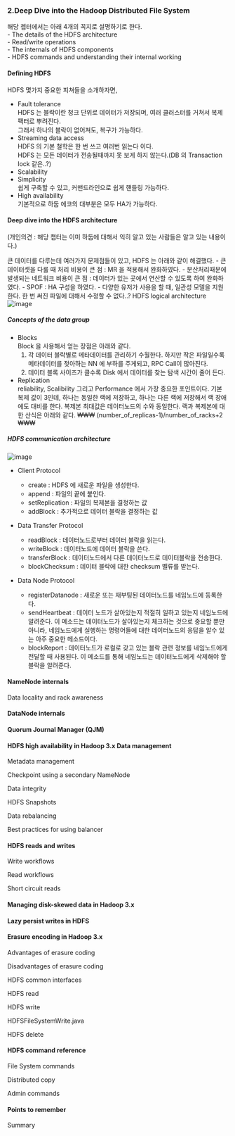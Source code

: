 ### 2.Deep Dive into the Hadoop Distributed File System   
해당 쳅터에서는 아래 4개의 꼭지로 설명하기로 한다.  
	- The details of the HDFS architecture  
	- Read/write operations  
	- The internals of HDFS components  
	- HDFS commands and understanding their internal working  
  
#### Defining HDFS  
HDFS 몇가지 중요한 피쳐들을 소개하자면,  

* Fault tolerance  
HDFS 는 블락이란 청크 단위로 데이터가 저장되며, 여러 클러스터를 거쳐서 복제 팩터로 뿌려진다.  
그래서 하나의 블락이 없어져도, 복구가 가능하다.  
* Streaming data access  
HDFS 의 기본 철학은 한 번 쓰고 여러번 읽는다 이다.  
HDFS 는 모든 데이터가 전송될때까지 못 보게 하지 않는다.(DB 의 Transaction lock 같은..?)  
* Scalability  
* Simplicity  
쉽게 구축할 수 있고, 커맨드라인으로 쉽게 핸들링 가능하다.  
* High availability  
기본적으로 하둡 에코의 대부분은 모두 HA가 가능하다.  
  
#### Deep dive into the HDFS architecture  
(개인의견 : 해당 챕터는 이미 하둡에 대해서 익히 알고 있는 사람들은 알고 있는 내용이다.)

큰 데이터를 다루는데 여러가지 문제점들이 있고, HDFS 는 아래와 같이 해결했다.
	- 큰 데이터셋을 다룰 때 처리 비용이 큰 점 : MR 을 적용해서 완화하였다.
	- 분산처리때문에 발생되는 네트워크 비용이 큰 점 : 데이터가 있는 곳에서 연산할 수 있도록 하여 완화하였다.
	- SPOF : HA 구성을 하였다.
	- 다양한 유저가 사용을 할 때, 일관성 모델을 지원한다. 한 번 써진 파일에 대해서 수정할 수 없다..?
HDFS logical architecture  
![image](https://user-images.githubusercontent.com/4033129/76139157-1e1d9100-6091-11ea-802f-3c45497ac58d.png)

##### Concepts of the data group  
  
* Blocks  
Block 을 사용해서 얻는 장점은 아래와 같다.
  1. 각 데이터 블락별로 메타데이터를 관리하기 수월한다.
  하지만 작은 파일일수록 메타데이터를 젖아하는 NN 에 부하를 주게되고, RPC Call이 많아진다. 
  2. 데이터 블록 사이즈가 클수록 Disk 에서 데이터를 찾는 탐색 시간이 줄어 든다.
* Replication  
reliability, Scalibility 그리고 Performance 에서 가장 중요한 포인트이다.
기본 복제 값이 3인데, 하나는 동일한 랙에 저장하고, 하나는 다른 랙에 저장해서 랙 장애에도 대비를 한다.
복제본 최대값은  데이터노드의 수와 동일한다.
랙과 복제본에 대한 산식은 아래와 같다.
₩₩₩
(number_of_replicas-1)/number_of_racks+2
₩₩₩

##### HDFS communication architecture  
![image](https://user-images.githubusercontent.com/4033129/76140019-8ff9d880-6099-11ea-8497-2f23ac1c791c.png)
* Client Protocol
	- create : HDFS 에 새로운 파일을 생성한다.
	- append : 파일의 끝에 붙인다.
	- setReplication : 파일의 복제본을 결정하는 값
	- addBlock : 추가적으로 데이터 블락을 결정하는 값

* Data Transfer Protocol
	- readBlock : 데이터노드로부터 데이터 블락을 읽는다.
	- writeBlock : 데이터노드에 데이터 블락을 쓴다.
	- transferBlock : 데이터노드에서 다른 데이터노드로 데이터블락을 전송한다.
	- blockChecksum : 데이터 블락에 대한 checksum 벨류를 받는다.

* Data Node Protocol
	- registerDatanode : 새로운 또는 재부팅된 데이터노드를 네임노드에 등록한다.
	- sendHeartbeat : 데이터 노드가 살아있는지 적절히 일하고 있는지 네임노드에 알려준다.
	이 메소드는 데이터노드가 살아있는지 체크하는 것으로 중요할 뿐만 아니라, 네임노드에게 실행하는 명령어들에 대한 데이터노드의 응답을 알수 있는 아주 중요한 메소드이다.
	- blockReport : 데이터노드가 로컬로 갖고 있는 블락 관련 정보를 네임노드에게 전달할 때 사용된다. 이 메소드를 통해 네임노드는 데이터노드에게 삭제해야 할 블락을 알려준다.

#### NameNode internals  
  
Data locality and rack awareness  
  
#### DataNode internals  
  
#### Quorum Journal Manager (QJM)  
  
#### HDFS high availability in Hadoop 3.x Data management  
  
Metadata management  
  
Checkpoint using a secondary NameNode  
  
Data integrity  
  
HDFS Snapshots  
  
Data rebalancing  
  
Best practices for using balancer&#xA0;  
  
#### HDFS reads and writes  
  
Write workflows  
  
Read workflows  
  
Short circuit reads  
  
#### Managing disk-skewed data in Hadoop 3.x  
  
#### Lazy persist writes in HDFS   
  
#### Erasure encoding in Hadoop 3.x  
  
Advantages of erasure coding  
  
Disadvantages of erasure coding  
  
HDFS common interfaces  
  
HDFS read&#xA0;  
  
HDFS write&#xA0;  
  
HDFSFileSystemWrite.java  
  
HDFS delete&#xA0;  
  
#### HDFS command reference  
  
File System commands  
  
Distributed copy  
  
Admin commands  
  
#### Points to remember  
  
Summary
